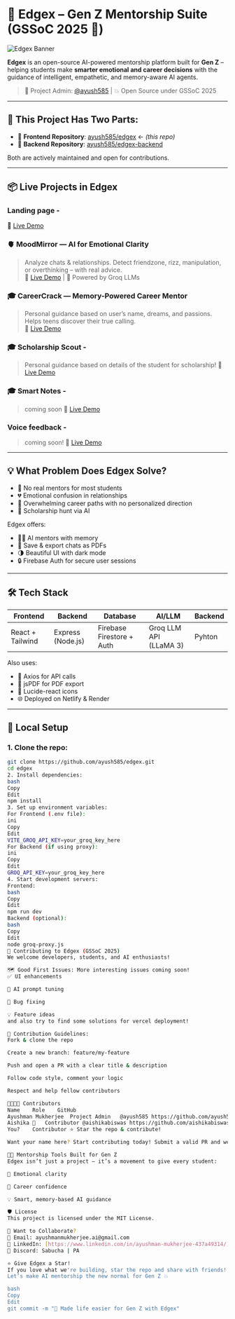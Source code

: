 # 🧠 Edgex – Gen Z Mentorship Suite (GSSoC 2025 🌟)

![Edgex Banner](https://your-banner-url.com) <!-- Optional: Add a banner -->

**Edgex** is an open-source AI-powered mentorship platform built for **Gen Z** – helping students make **smarter emotional and career decisions** with the guidance of intelligent, empathetic, and memory-aware AI agents.

> 🚀 Project Admin: [@ayush585](https://github.com/ayush585) | 💥 Open Source under GSSoC 2025

---

## 📢 This Project Has Two Parts:

- 🔗 **Frontend Repository**: [ayush585/edgex](https://github.com/ayush585/edgex) ← *(this repo)*
- 🔗 **Backend Repository**: [ayush585/edgex-backend](https://github.com/ayush585/edgex-backend)

Both are actively maintained and open for contributions.

---

## 📦 Live Projects in Edgex

### Landing page -
🔗 [Live Demo](https://edgex.netlify.app/)

### 🫀 MoodMirror — AI for Emotional Clarity  
> Analyze chats & relationships. Detect friendzone, rizz, manipulation, or overthinking – with real advice.  
🔗 [Live Demo](https://edgex.netlify.app/moodmirror) | 🤖 Powered by Groq LLMs

### 🎓 CareerCrack — Memory-Powered Career Mentor  
> Personal guidance based on user’s name, dreams, and passions. Helps teens discover their true calling.  
🔗 [Live Demo](https://edgex.netlify.app/careercrack)

### 🎓 Scholarship Scout -
> Personal guidance based on details of the student for scholarship!
🔗 [Live Demo](https://edgex.netlify.app/scholarships)

### 🎓 Smart Notes - 
> coming soon
🔗 [Live Demo](https://edgex.netlify.app/smartnotes)

### Voice feedback - 
> coming soon!
🔗 [Live Demo](https://edgex.netlify.app/voicefeedback)

---

## 💡 What Problem Does Edgex Solve?

- 🤯 No real mentors for most students  
- 💔 Emotional confusion in relationships  
- 🎯 Overwhelming career paths with no personalized direction
- 🎯 Scholarship hunt via AI

Edgex offers:
- 👩‍🏫 AI mentors with memory
- 📄 Save & export chats as PDFs
- 🌗 Beautiful UI with dark mode
- 🔒 Firebase Auth for secure user sessions

---

## 🛠️ Tech Stack

| Frontend        | Backend         | Database            | AI/LLM                           | Backend
|-----------------|------------------|----------------------|--------------------------------|-------------
| React + Tailwind | Express (Node.js) | Firebase Firestore + Auth | Groq LLM API (LLaMA 3) | Pyhton

Also uses:
- 🔁 Axios for API calls  
- 🧾 jsPDF for PDF export  
- 🎨 Lucide-react icons  
- 🌐 Deployed on Netlify & Render

---

## 🚀 Local Setup

### 1. Clone the repo:

```bash
git clone https://github.com/ayush585/edgex.git
cd edgex
2. Install dependencies:
bash
Copy
Edit
npm install
3. Set up environment variables:
For Frontend (.env file):
ini
Copy
Edit
VITE_GROQ_API_KEY=your_groq_key_here
For Backend (if using proxy):
ini
Copy
Edit
GROQ_API_KEY=your_groq_key_here
4. Start development servers:
Frontend:
bash
Copy
Edit
npm run dev
Backend (optional):
bash
Copy
Edit
node groq-proxy.js
🤝 Contributing to Edgex (GSSoC 2025)
We welcome developers, students, and AI enthusiasts!

🗺️ Good First Issues: More interesting issues coming soon! 
✅ UI enhancements

🧠 AI prompt tuning

🐛 Bug fixing

💡 Feature ideas
and also try to find some solutions for vercel deployment! 

📄 Contribution Guidelines:
Fork & clone the repo

Create a new branch: feature/my-feature

Push and open a PR with a clear title & description

Follow code style, comment your logic

Respect and help fellow contributors

👨‍👩‍👧‍👦 Contributors
Name	Role	GitHub
Ayushman Mukherjee	Project Admin	@ayush585 https://github.com/ayush585
Aishika 💫	Contributor	@aishikabiswas https://github.com/aishikabiswas
You?	Contributor	⭐ Star the repo & contribute!

Want your name here? Start contributing today! Submit a valid PR and we’ll add you 💖

🧑‍💻 Mentorship Tools Built for Gen Z
Edgex isn’t just a project — it’s a movement to give every student:

💬 Emotional clarity

🎯 Career confidence

💡 Smart, memory-based AI guidance

🛡️ License
This project is licensed under the MIT License.

💬 Want to Collaborate?
📧 Email: ayushmanmukherjee.ai@gmail.com
🔗 LinkedIn: [https://www.linkedin.com/in/ayushman-mukherjee-437a49314/]
📣 Discord: Sabucha | PA

⭐ Give Edgex a Star!
If you love what we're building, star the repo and share with friends!
Let’s make AI mentorship the new normal for Gen Z 💥

bash
Copy
Edit
git commit -m "🚀 Made life easier for Gen Z with Edgex"


